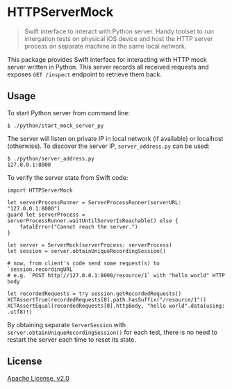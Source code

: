 # HTTPServerMock

> Swift interface to interact with Python server. Handy toolset to run intergation tests on physical iOS device and host the HTTP server process on separate machine in the same local network. 

This package provides Swift interface for interacting with HTTP mock server written in Python. This server records all received requests and exposes `GET /inspect` endpoint to retrieve them back.

## Usage

To start Python server from command line:
```
$ ./python/start_mock_server_py
```

The server will listen on private IP in local network (if available) or localhost (otherwise). To discover the server IP, `server_address.py` can be used:
```
$ ./python/server_address.py
127.0.0.1:8000
```

To verify the server state from Swift code:
```
import HTTPServerMock

let serverProcessRunner = ServerProcessRunner(serverURL: "127.0.0.1:8000")
guard let serverProcess = serverProcessRunner.waitUntilServerIsReachable() else {
    fatalError("Cannot reach the server.")
}

let server = ServerMock(serverProcess: serverProcess)
let session = server.obtainUniqueRecordingSession()

# now, from client's code send some request(s) to `session.recordingURL`
# e.g. `POST http://127.0.0.1:8000/resource/1` with "hello world" HTTP body

let recordedRequests = try session.getRecordedRequests()
XCTAssertTrue(recordedRequests[0].path.hasSuffix("/resource/1"))
XCTAssertEqual(recordedRequests[0].httpBody, "hello world".data(using: .utf8)!)
```

By obtaining separate `ServerSession` with `server.obtainUniqueRecordingSession()` for each test, there is no need to restart the server each time to reset its state.

## License

[Apache License, v2.0](../../LICENSE)
